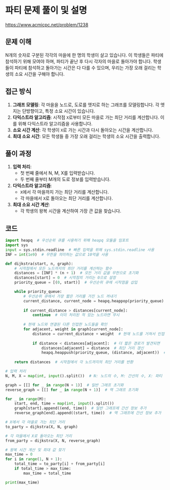 # 파티 문제 풀이 및 설명

https://www.acmicpc.net/problem/1238

## 문제 이해
N개의 숫자로 구분된 각각의 마을에 한 명의 학생이 살고 있습니다. 이 학생들은 파티에 참석하기 위해 모여야 하며, 파티가 끝난 후 다시 각자의 마을로 돌아가야 합니다. 학생들이 파티에 참석하고 돌아가는 시간은 다 다를 수 있으며, 우리는 가장 오래 걸리는 학생의 소요 시간을 구해야 합니다.

## 접근 방식
1. **그래프 모델링**: 각 마을을 노드로, 도로를 엣지로 하는 그래프를 모델링합니다. 각 엣지는 단방향이고, 특정 소요 시간이 있습니다.
2. **다익스트라 알고리즘**: 시작점 `X`로부터 모든 마을로 가는 최단 거리를 계산합니다. 이를 위해 다익스트라 알고리즘을 사용합니다.
3. **소요 시간 계산**: 각 학생이 `X`로 가는 시간과 다시 돌아오는 시간을 계산합니다.
4. **최대 소요 시간**: 모든 학생들 중 가장 오래 걸리는 학생의 소요 시간을 출력합니다.

## 풀이 과정
1. **입력 처리**:
   - 첫 번째 줄에서 N, M, X를 입력받습니다.
   - 두 번째 줄부터 M개의 도로 정보를 입력받습니다.
2. **다익스트라 알고리즘**:
   - `X`에서 각 마을까지 가는 최단 거리를 계산합니다.
   - 각 마을에서 `X`로 돌아오는 최단 거리를 계산합니다.
3. **최대 소요 시간 계산**:
   - 각 학생의 왕복 시간을 계산하여 가장 큰 값을 찾습니다.

## 코드
```python
import heapq  # 우선순위 큐를 사용하기 위해 heapq 모듈을 임포트
import sys
input = sys.stdin.readline  # 빠른 입력을 위해 sys.stdin.readline 사용
INF = int(1e9)  # 무한을 의미하는 값으로 10억을 사용

def dijkstra(start, n, graph):
    # 시작점에서 모든 노드까지의 최단 거리를 계산하는 함수
    distances = [INF] * (n + 1)  # 모든 거리 값을 무한으로 초기화
    distances[start] = 0  # 시작점의 거리는 0으로 설정
    priority_queue = [(0, start)]  # 우선순위 큐에 시작점을 삽입

    while priority_queue:
        # 우선순위 큐에서 가장 짧은 거리를 가진 노드 꺼내기
        current_distance, current_node = heapq.heappop(priority_queue)
        
        if current_distance > distances[current_node]:
            continue  # 이미 처리된 적 있는 노드라면 무시
        
        # 현재 노드와 연결된 다른 인접한 노드들을 확인
        for adjacent, weight in graph[current_node]:
            distance = current_distance + weight  # 현재 노드를 거쳐서 인접 노드로 가는 거리 계산
            
            if distance < distances[adjacent]:  # 더 짧은 경로가 발견되면
                distances[adjacent] = distance  # 최단 거리 갱신
                heapq.heappush(priority_queue, (distance, adjacent))  # 우선순위 큐에 삽입
    
    return distances  # 시작점에서 각 노드까지의 최단 거리를 반환

# 입력 처리
N, M, X = map(int, input().split())  # N: 노드의 수, M: 간선의 수, X: 파티 장소

graph = [[] for _ in range(N + 1)]  # 일반 그래프 초기화
reverse_graph = [[] for _ in range(N + 1)]  # 역 그래프 초기화

for _ in range(M):
    start, end, time = map(int, input().split())
    graph[start].append((end, time))  # 일반 그래프에 간선 정보 추가
    reverse_graph[end].append((start, time))  # 역 그래프에 간선 정보 추가

# X에서 각 마을로 가는 최단 거리
to_party = dijkstra(X, N, graph)

# 각 마을에서 X로 돌아오는 최단 거리
from_party = dijkstra(X, N, reverse_graph)

# 왕복 시간 계산 및 최대 값 찾기
max_time = 0
for i in range(1, N + 1):
    total_time = to_party[i] + from_party[i]
    if total_time > max_time:
        max_time = total_time

print(max_time)
```